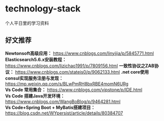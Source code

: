 # technology-stack
个人平日里的学习资料

## 好文推荐
**Newtonsoft高级应用：** https://www.cnblogs.com/linyijia/p/5845771.html  
**Elasticsearch5.6.x安装教程：** https://www.cnblogs.com/lizichao1991/p/7809156.html
**一致性协议之ZAB协议：** https://www.cnblogs.com/stateis0/p/9062133.html 
**.net core使用consul实现服务注册与发现：** https://mp.weixin.qq.com/s/BLwPmRH8bxRBE4momN6URg  
**Vs Code 常用集合：** https://www.cnblogs.com/vipstone/p/IDE.html  
**Vs Code 搭建Java开发环境：** https://www.cnblogs.com/WangBoBlog/p/9464281.html  
**Vs Code+Spring Boot + MyBatis搭建项目：** https://blog.csdn.net/WYpersist/article/details/80384707  
